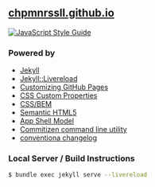 ## [chpmnrssll.github.io](https://chpmnrssll.github.io/)
[![JavaScript Style Guide](https://img.shields.io/badge/code_style-standard-brightgreen.svg)](https://standardjs.com)

### Powered by
- [Jekyll](http://jekyllrb.com)
- [Jekyll::Livereload](https://github.com/RobertDeRose/jekyll-livereload)
- [Customizing GitHub Pages](https://help.github.com/categories/customizing-github-pages/)
- [CSS Custom Properties](https://www.smashingmagazine.com/2017/04/start-using-css-custom-properties/)
- [CSS/BEM](https://en.bem.info/methodology/quick-start/)
- [Semantic HTML5](http://www.hongkiat.com/blog/html-5-semantics/)
- [App Shell Model](https://developers.google.com/web/fundamentals/architecture/app-shell)
- [Commitizen command line utility](https://github.com/commitizen/cz-cli)
- [conventiona changelog](https://github.com/conventional-changelog/conventional-changelog)

### Local Server / Build Instructions
```bash
$ bundle exec jekyll serve --livereload
```

